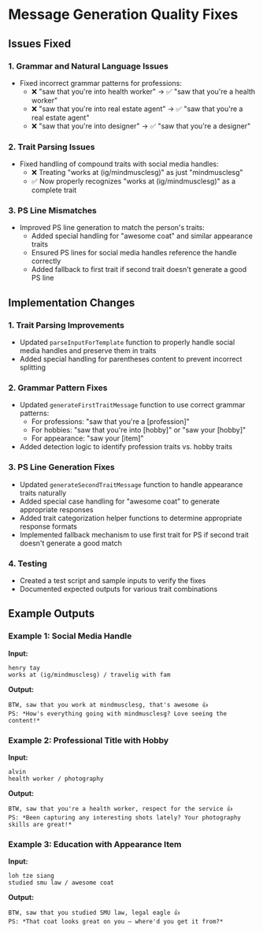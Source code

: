 # Message Generation Quality Fixes

## Issues Fixed

### 1. Grammar and Natural Language Issues
- Fixed incorrect grammar patterns for professions:
  - ❌ "saw that you're into health worker" → ✅ "saw that you're a health worker"
  - ❌ "saw that you're into real estate agent" → ✅ "saw that you're a real estate agent"
  - ❌ "saw that you're into designer" → ✅ "saw that you're a designer"

### 2. Trait Parsing Issues
- Fixed handling of compound traits with social media handles:
  - ❌ Treating "works at (ig/mindmusclesg)" as just "mindmusclesg"
  - ✅ Now properly recognizes "works at (ig/mindmusclesg)" as a complete trait

### 3. PS Line Mismatches
- Improved PS line generation to match the person's traits:
  - Added special handling for "awesome coat" and similar appearance traits
  - Ensured PS lines for social media handles reference the handle correctly
  - Added fallback to first trait if second trait doesn't generate a good PS line

## Implementation Changes

### 1. Trait Parsing Improvements
- Updated `parseInputForTemplate` function to properly handle social media handles and preserve them in traits
- Added special handling for parentheses content to prevent incorrect splitting

### 2. Grammar Pattern Fixes
- Updated `generateFirstTraitMessage` function to use correct grammar patterns:
  - For professions: "saw that you're a [profession]"
  - For hobbies: "saw that you're into [hobby]" or "saw your [hobby]"
  - For appearance: "saw your [item]"
- Added detection logic to identify profession traits vs. hobby traits

### 3. PS Line Generation Fixes
- Updated `generateSecondTraitMessage` function to handle appearance traits naturally
- Added special case handling for "awesome coat" to generate appropriate responses
- Added trait categorization helper functions to determine appropriate response formats
- Implemented fallback mechanism to use first trait for PS if second trait doesn't generate a good match

### 4. Testing
- Created a test script and sample inputs to verify the fixes
- Documented expected outputs for various trait combinations

## Example Outputs

### Example 1: Social Media Handle
**Input:**
```
henry tay
works at (ig/mindmusclesg) / travelig with fam
```

**Output:**
```
BTW, saw that you work at mindmusclesg, that's awesome 👍
PS: *How's everything going with mindmusclesg? Love seeing the content!*
```

### Example 2: Professional Title with Hobby
**Input:**
```
alvin
health worker / photography
```

**Output:**
```
BTW, saw that you're a health worker, respect for the service 👍
PS: *Been capturing any interesting shots lately? Your photography skills are great!*
```

### Example 3: Education with Appearance Item
**Input:**
```
loh tze siang
studied smu law / awesome coat
```

**Output:**
```
BTW, saw that you studied SMU law, legal eagle 👍
PS: *That coat looks great on you — where'd you get it from?*
``` 
